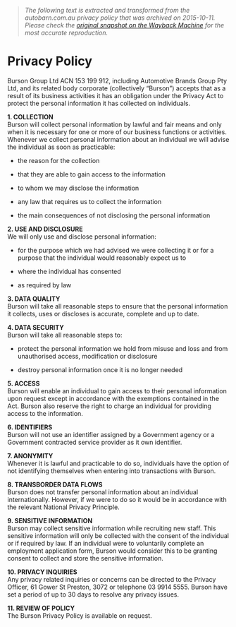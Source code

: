 > *The following text is extracted and transformed from the autobarn.com.au privacy policy that was archived on 2015-10-11. Please check the [original snapshot on the Wayback Machine](https://web.archive.org/web/20151011210629id_/https%3A//www.autobarn.com.au/privacy_policy) for the most accurate reproduction.*

# Privacy Policy

Burson Group Ltd ACN 153 199 912, including Automotive Brands Group Pty Ltd, and its related body corporate (collectively “Burson”) accepts that as a result of its business activities it has an obligation under the Privacy Act to protect the personal information it has collected on individuals.

 **1\. COLLECTION**  
Burson will collect personal information by lawful and fair means and only when it is necessary for one or more of our business functions or activities. Whenever we collect personal information about an individual we will advise the individual as soon as practicable:

* the reason for the collection  

* that they are able to gain access to the information  

* to whom we may disclose the information  

* any law that requires us to collect the information  

* the main consequences of not disclosing the personal information

 **2\. USE AND DISCLOSURE**  
We will only use and disclose personal information:

* for the purpose which we had advised we were collecting it or for a purpose that the individual would reasonably expect us to  

* where the individual has consented  

* as required by law

 **3\. DATA QUALITY**  
Burson will take all reasonable steps to ensure that the personal information it collects, uses or discloses is accurate, complete and up to date.

 **4\. DATA SECURITY**  
Burson will take all reasonable steps to:

* protect the personal information we hold from misuse and loss and from unauthorised access, modification or disclosure  

* destroy personal information once it is no longer needed

 **5\. ACCESS**  
Burson will enable an individual to gain access to their personal information upon request except in accordance with the exemptions contained in the Act. Burson also reserve the right to charge an individual for providing access to the information.

 **6\. IDENTIFIERS**  
Burson will not use an identifier assigned by a Government agency or a Government contracted service provider as it own identifier.

 **7\. ANONYMITY**  
Whenever it is lawful and practicable to do so, individuals have the option of not identifying themselves when entering into transactions with Burson.

 **8\. TRANSBORDER DATA FLOWS**  
Burson does not transfer personal information about an individual internationally. However, if we were to do so it would be in accordance with the relevant National Privacy Principle.

 **9\. SENSITIVE INFORMATION**  
Burson may collect sensitive information while recruiting new staff. This sensitive information will only be collected with the consent of the individual or if required by law. If an individual were to voluntarily complete an employment application form, Burson would consider this to be granting consent to collect and store the sensitive information.

 **10\. PRIVACY INQUIRIES**  
Any privacy related inquiries or concerns can be directed to the Privacy Officer, 61 Gower St Preston, 3072 or telephone 03 9914 5555. Burson have set a period of up to 30 days to resolve any privacy issues.

 **11\. REVIEW OF POLICY**  
The Burson Privacy Policy is available on request.
